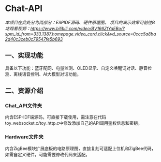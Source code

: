 # Chat-API
*本项目在此处分为两部分：ESPIDF源码、硬件原理图。*
*项目的演示效果可前往B站观看视频：https://www.bilibili.com/video/BV166ZtYaEBo/?spm_id_from=333.1387.homepage.video_card.click&vd_source=0ccc5a8ba2d40c3ceb0c79547fe5b693* 
## 一、实现功能
具备以下功能：蓝牙配网、电量监测、OLED显示、自定义唤醒词对话、静音检测、离线语音控制、AI大模型对话功能。
## 二、资源介绍
### Chat_API文件夹
内含ESP-IDF端源码，可直接下载使用，需注意在代码toy_websocket.c/toy_http.c中修改添加自己的API调用鉴权信息和密钥。
### Hardware文件夹
内含ZigBee模块扩展底板的电路原理图，直接复刻可适配上位机和ZigBee代码，如需自定义硬件，可能需要修改代码来适配。